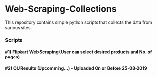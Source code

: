 # Web-Scraping-Collections
This repository contains simple python scripts that collects the data from various sites.

### Scripts
#### #1) Flipkart Web Scraping (User can select desired products and No. of pages)
#### #2) OU Results (Upcomming...) - Uploaded On or Before 25-08-2019
